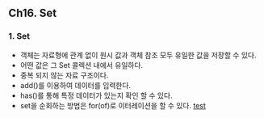 ## Ch16. Set

### 1. Set
- 객체는 자료형에 관계 없이 원시 값과 객체 참조 모두 유일한 값을 저장할 수 있다.
- 어떤 값은 그 Set 콜렉션 내에서 유일하다.
- 중복 되지 않는 자료 구조이다.
- add()를 이용하여 데이터를 입력한다.
- has()를 통해 특정 데이터가 있는지 확인 할 수 있다.
- set을 순회하는 방법은 for(of)로 이터레이션을 할 수 있다.
[test](./index.js)
